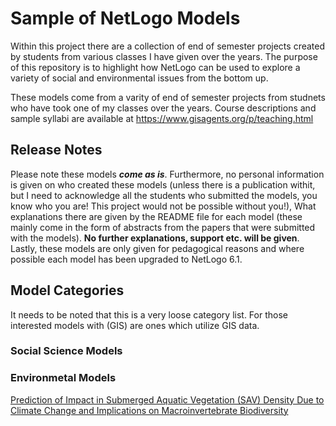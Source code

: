 # Sample of NetLogo Models

Within this project there are a collection of end of semester projects created by students from various classes I have given over the years. The purpose of this repository is to highlight how NetLogo can be used to explore a variety of social and environmental issues from the bottom up. 

These models come from a varity of end of semester projects from studnets who have took one of my classes over the years. Course descriptions and sample syllabi are available at <https://www.gisagents.org/p/teaching.html>

## Release Notes
Please note these models ***come as is***. Furthermore, no personal information is given on who created these models (unless there is a publication withit, but I need to acknowledge all the students who submitted the models, you know who you are! This project would not be possible without you!), What explanations there are given by the README file for each model (these mainly come in the form of abstracts from the papers that were submitted with the models). **No further explanations, support etc. will be given**. Lastly, these models are only given for pedagogical reasons and where possible each model has been upgraded to NetLogo 6.1.

## Model Categories
It needs to be noted that this is a very loose category list. For those interested models with (GIS) are ones which utilize GIS data.


### Social Science Models

### Environmetal Models
[Prediction of Impact in Submerged Aquatic Vegetation (SAV) Density Due to Climate Change and Implications on Macroinvertebrate Biodiversity](/ClassModels/ABC2/README.md)
